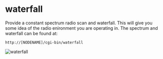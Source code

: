 # waterfall

Provide a constant spectrum radio scan and waterfall. This will give you some
idea of the radio enironment you are operating in. The spectrum and waterfall
can be found at:

```
http://[NODENAME]/cgi-bin/waterfall
```

![waterfall](https://user-images.githubusercontent.com/751258/179643985-5b60ef57-3c70-46bf-8cf5-45d68a75708e.png)
